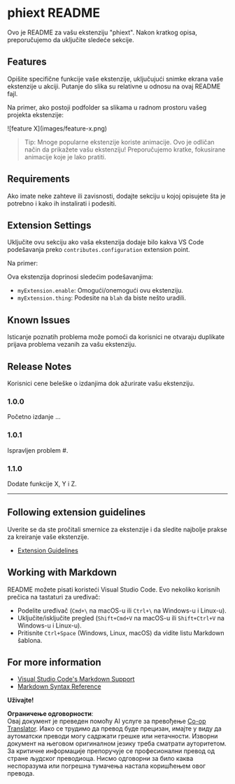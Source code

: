 <!--
CO_OP_TRANSLATOR_METADATA:
{
  "original_hash": "63e2d8f5b452d7842ae393f19ad812c5",
  "translation_date": "2025-05-09T05:30:49+00:00",
  "source_file": "code/09.UpdateSamples/Aug/vscode/phiext/README.md",
  "language_code": "sr"
}
-->
# phiext README

Ovo je README za vašu ekstenziju "phiext". Nakon kratkog opisa, preporučujemo da uključite sledeće sekcije.

## Features

Opišite specifične funkcije vaše ekstenzije, uključujući snimke ekrana vaše ekstenzije u akciji. Putanje do slika su relativne u odnosu na ovaj README fajl.

Na primer, ako postoji podfolder sa slikama u radnom prostoru vašeg projekta ekstenzije:

\!\[feature X\]\(images/feature-x.png\)

> Tip: Mnoge popularne ekstenzije koriste animacije. Ovo je odličan način da prikažete vašu ekstenziju! Preporučujemo kratke, fokusirane animacije koje je lako pratiti.

## Requirements

Ako imate neke zahteve ili zavisnosti, dodajte sekciju u kojoj opisujete šta je potrebno i kako ih instalirati i podesiti.

## Extension Settings

Uključite ovu sekciju ako vaša ekstenzija dodaje bilo kakva VS Code podešavanja preko `contributes.configuration` extension point.

Na primer:

Ova ekstenzija doprinosi sledećim podešavanjima:

* `myExtension.enable`: Omogući/onemogući ovu ekstenziju.
* `myExtension.thing`: Podesite na `blah` da biste nešto uradili.

## Known Issues

Isticanje poznatih problema može pomoći da korisnici ne otvaraju duplikate prijava problema vezanih za vašu ekstenziju.

## Release Notes

Korisnici cene beleške o izdanjima dok ažurirate vašu ekstenziju.

### 1.0.0

Početno izdanje ...

### 1.0.1

Ispravljen problem #.

### 1.1.0

Dodate funkcije X, Y i Z.

---

## Following extension guidelines

Uverite se da ste pročitali smernice za ekstenzije i da sledite najbolje prakse za kreiranje vaše ekstenzije.

* [Extension Guidelines](https://code.visualstudio.com/api/references/extension-guidelines)

## Working with Markdown

README možete pisati koristeći Visual Studio Code. Evo nekoliko korisnih prečica na tastaturi za uređivač:

* Podelite uređivač (`Cmd+\` na macOS-u ili `Ctrl+\` na Windows-u i Linux-u).
* Uključite/isključite pregled (`Shift+Cmd+V` na macOS-u ili `Shift+Ctrl+V` na Windows-u i Linux-u).
* Pritisnite `Ctrl+Space` (Windows, Linux, macOS) da vidite listu Markdown šablona.

## For more information

* [Visual Studio Code's Markdown Support](http://code.visualstudio.com/docs/languages/markdown)
* [Markdown Syntax Reference](https://help.github.com/articles/markdown-basics/)

**Uživajte!**

**Ограничење одговорности**:  
Овај документ је преведен помоћу AI услуге за превођење [Co-op Translator](https://github.com/Azure/co-op-translator). Иако се трудимо да превод буде прецизан, имајте у виду да аутоматски преводи могу садржати грешке или нетачности. Изворни документ на његовом оригиналном језику треба сматрати ауторитетом. За критичне информације препоручује се професионални превод од стране људског преводиоца. Нисмо одговорни за било каква неспоразума или погрешна тумачења настала коришћењем овог превода.
